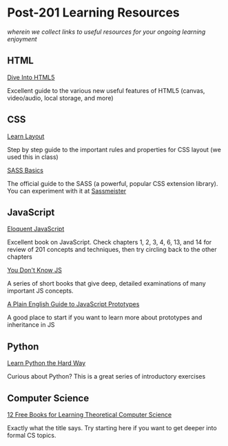 # Post-201 Learning Resources
*wherein we collect links to useful resources for your ongoing learning enjoyment*

## HTML

[Dive Into HTML5](http://diveintohtml5.info/index.html)

Excellent guide to the various new useful features of HTML5 (canvas, video/audio, local storage, and more)

## CSS

[Learn Layout](http://learnlayout.com/)

Step by step guide to the important rules and properties for CSS layout (we used this in class)

[SASS Basics](http://sass-lang.com/guide)

The official guide to the SASS (a powerful, popular CSS extension library). You can experiment with it at [Sassmeister](http://www.sassmeister.com/)

## JavaScript

[Eloquent JavaScript](http://eloquentjavascript.net/)

Excellent book on JavaScript. Check chapters 1, 2, 3, 4, 6, 13, and 14 for review of 201 concepts and techniques, then try circling back to the other chapters

[You Don't Know JS](https://github.com/getify/You-Dont-Know-JS)

A series of short books that give deep, detailed examinations of many important JS concepts.

[A Plain English Guide to JavaScript Prototypes](http://sporto.github.io/blog/2013/02/22/a-plain-english-guide-to-javascript-prototypes/)

A good place to start if you want to learn more about prototypes and inheritance in JS

## Python

[Learn Python the Hard Way](http://learnpythonthehardway.org/)

Curious about Python? This is a great series of introductory exercises

## Computer Science

[12 Free Books for Learning Theoretical Computer Science](http://codecondo.com/free-books-theoretical-computer-science/)

Exactly what the title says. Try starting here if you want to get deeper into formal CS topics.
